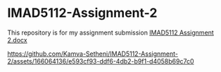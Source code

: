 # IMAD5112-Assignment-2
This repository is for my assignment submission 
[IMAD5112 Assignment 2.docx](https://github.com/Kamva-Setheni/IMAD5112-Assignment-2/files/15217890/IMAD5112.Assignment.2.docx)


https://github.com/Kamva-Setheni/IMAD5112-Assignment-2/assets/166064136/e593cf93-ddf6-4db2-b9f1-d4058b69c7c0


